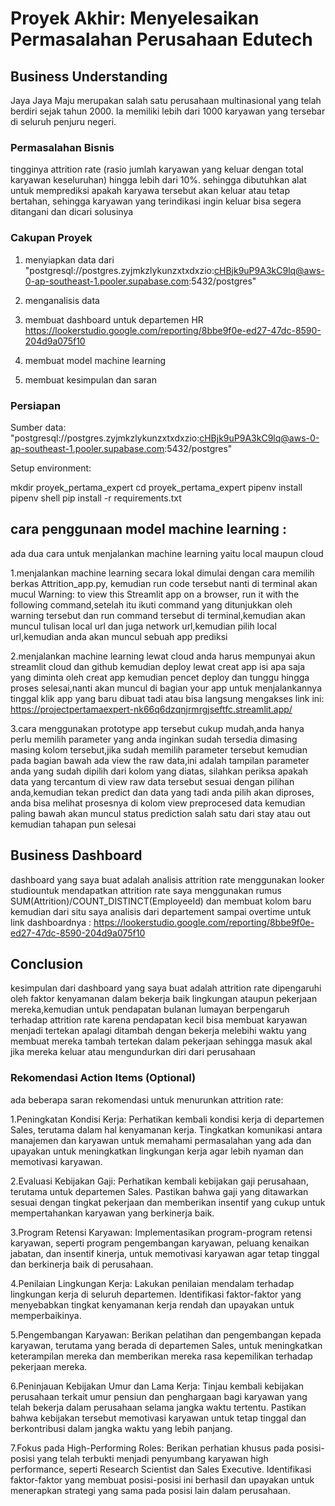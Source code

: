 # Proyek Akhir: Menyelesaikan Permasalahan Perusahaan Edutech

## Business Understanding

Jaya Jaya Maju merupakan salah satu perusahaan multinasional yang telah berdiri sejak tahun 2000. Ia memiliki lebih dari 1000 karyawan yang tersebar di seluruh penjuru negeri. 

### Permasalahan Bisnis

tingginya attrition rate (rasio jumlah karyawan yang keluar dengan total karyawan keseluruhan) hingga lebih dari 10%. sehingga dibutuhkan alat untuk memprediksi apakah karyawa tersebut akan keluar atau tetap bertahan, sehingga karyawan yang terindikasi ingin keluar bisa segera ditangani dan dicari solusinya

### Cakupan Proyek

1. menyiapkan data dari "postgresql://postgres.zyjmkzlykunzxtxdxzio:cHBjk9uP9A3kC9lq@aws-0-ap-southeast-1.pooler.supabase.com:5432/postgres"

2. menganalisis data 

3. membuat dashboard untuk departemen HR https://lookerstudio.google.com/reporting/8bbe9f0e-ed27-47dc-8590-204d9a075f10

4. membuat model machine learning

5. membuat kesimpulan dan saran

### Persiapan

Sumber data: "postgresql://postgres.zyjmkzlykunzxtxdxzio:cHBjk9uP9A3kC9lq@aws-0-ap-southeast-1.pooler.supabase.com:5432/postgres"

Setup environment:

mkdir proyek_pertama_expert
cd proyek_pertama_expert
pipenv install
pipenv shell
pip install -r requirements.txt

## cara penggunaan model machine learning :
ada dua cara untuk menjalankan machine learning yaitu local maupun cloud

1.menjalankan machine learning secara lokal dimulai dengan cara memilih berkas Attrition_app.py, kemudian run code tersebut nanti di terminal akan mucul Warning: to view this Streamlit app on a browser, run it with the following command,setelah itu ikuti command yang ditunjukkan oleh warning tersebut dan run command tersebut di terminal,kemudian akan muncul tulisan local url dan juga network url,kemudian pilih local url,kemudian anda akan muncul sebuah app prediksi

2.menjalankan machine learning lewat cloud anda harus mempunyai akun streamlit cloud dan github kemudian deploy lewat creat app isi apa saja yang diminta oleh creat app kemudian pencet deploy dan tunggu hingga proses selesai,nanti akan muncul di bagian your app untuk menjalankannya tinggal klik app yang baru dibuat tadi atau bisa langsung mengakses link ini: https://projectpertamaexpert-nk66q6dzqnjrmrgjseftfc.streamlit.app/

3.cara menggunakan prototype app tersebut cukup mudah,anda hanya perlu memilih parameter yang anda inginkan sudah tersedia dimasing masing kolom tersebut,jika sudah memilih parameter tersebut kemudian pada bagian bawah ada view the raw data,ini adalah tampilan parameter anda yang sudah dipilih dari kolom yang diatas, silahkan periksa apakah data yang tercantum di view raw data tersebut sesuai dengan pilihan anda,kemudian tekan predict dan data yang tadi anda pilih akan diproses, anda bisa melihat prosesnya di kolom view preprocesed data kemudian paling bawah akan muncul status prediction salah satu dari stay atau out kemudian tahapan pun selesai

## Business Dashboard

dashboard yang saya buat adalah analisis attrition rate menggunakan looker studiountuk mendapatkan attrition rate saya menggunakan rumus SUM(Attrition)/COUNT_DISTINCT(EmployeeId) dan membuat kolom baru kemudian dari situ saya analisis dari departement sampai overtime untuk link dashboardnya : https://lookerstudio.google.com/reporting/8bbe9f0e-ed27-47dc-8590-204d9a075f10

## Conclusion

kesimpulan dari dashboard yang saya buat adalah attrition rate dipengaruhi oleh faktor kenyamanan dalam bekerja baik lingkungan ataupun pekerjaan mereka,kemudian untuk pendapatan bulanan lumayan berpengaruh terhadap attrition rate karena pendapatan kecil bisa membuat karyawan menjadi tertekan apalagi ditambah dengan bekerja melebihi waktu yang membuat mereka tambah tertekan dalam pekerjaan sehingga masuk akal jika mereka keluar atau mengundurkan diri dari perusahaan 

### Rekomendasi Action Items (Optional)

ada beberapa saran rekomendasi untuk menurunkan attrition rate:

1.Peningkatan Kondisi Kerja: Perhatikan kembali kondisi kerja di departemen Sales, terutama dalam hal kenyamanan kerja. Tingkatkan komunikasi antara manajemen dan karyawan untuk memahami permasalahan yang ada dan upayakan untuk meningkatkan lingkungan kerja agar lebih nyaman dan memotivasi karyawan.

2.Evaluasi Kebijakan Gaji: Perhatikan kembali kebijakan gaji perusahaan, terutama untuk departemen Sales. Pastikan bahwa gaji yang ditawarkan sesuai dengan tingkat pekerjaan dan memberikan insentif yang cukup untuk mempertahankan karyawan yang berkinerja baik.

3.Program Retensi Karyawan: Implementasikan program-program retensi karyawan, seperti program pengembangan karyawan, peluang kenaikan jabatan, dan insentif kinerja, untuk memotivasi karyawan agar tetap tinggal dan berkinerja baik di perusahaan.

4.Penilaian Lingkungan Kerja: Lakukan penilaian mendalam terhadap lingkungan kerja di seluruh departemen. Identifikasi faktor-faktor yang menyebabkan tingkat kenyamanan kerja rendah dan upayakan untuk memperbaikinya.

5.Pengembangan Karyawan: Berikan pelatihan dan pengembangan kepada karyawan, terutama yang berada di departemen Sales, untuk meningkatkan keterampilan mereka dan memberikan mereka rasa kepemilikan terhadap pekerjaan mereka.

6.Peninjauan Kebijakan Umur dan Lama Kerja: Tinjau kembali kebijakan perusahaan terkait umur pensiun dan penghargaan bagi karyawan yang telah bekerja dalam perusahaan selama jangka waktu tertentu. Pastikan bahwa kebijakan tersebut memotivasi karyawan untuk tetap tinggal dan berkontribusi dalam jangka waktu yang lebih panjang.

7.Fokus pada High-Performing Roles: Berikan perhatian khusus pada posisi-posisi yang telah terbukti menjadi penyumbang karyawan high performance, seperti Research Scientist dan Sales Executive. Identifikasi faktor-faktor yang membuat posisi-posisi ini berhasil dan upayakan untuk menerapkan strategi yang sama pada posisi lain dalam perusahaan.

